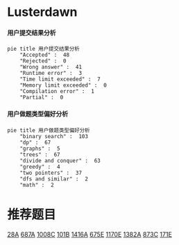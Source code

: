 # Lusterdawn

<!-- tabs:start -->



#### **用户提交结果分析**

```mermaid
pie title 用户提交结果分析
    "Accepted" :  48
    "Rejected" :  0
    "Wrong answer" :  41
    "Runtime error" :  3
    "Time limit exceeded" :  7
    "Memory limit exceeded" :  0
    "Compilation error" :  1
    "Partial" :  0
```

#### **用户做题类型偏好分析**

```mermaid
pie title 用户做题类型偏好分析
    "binary search" :  103
    "dp" :  67
    "graphs" :  5
    "trees" :  67
    "divide and conquer" :  63
    "greedy" :  4
    "two pointers" :  37
    "dfs and similar" :  2
    "math" :  2
```



<!-- tabs:end -->
# 推荐题目
[28A](https://codeforces.com/contest/28/problem/A)
[687A](https://codeforces.com/contest/687/problem/A)
[1008C](https://codeforces.com/contest/1008/problem/C)
[101B](https://codeforces.com/contest/101/problem/B)
[1416A](https://codeforces.com/contest/1416/problem/A)
[675E](https://codeforces.com/contest/675/problem/E)
[1170E](https://codeforces.com/contest/1170/problem/E)
[1382A](https://codeforces.com/contest/1382/problem/A)
[873C](https://codeforces.com/contest/873/problem/C)
[171E](https://codeforces.com/contest/171/problem/E)

